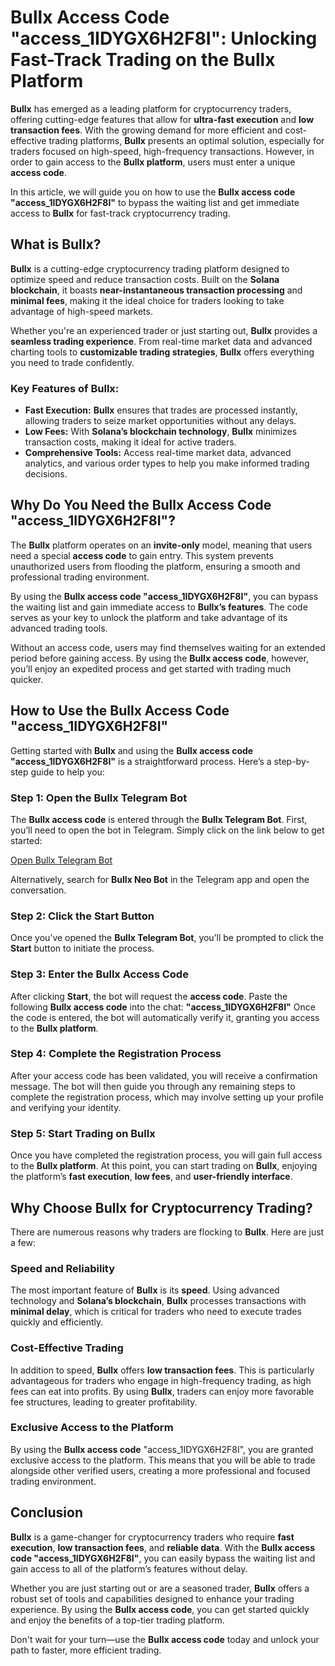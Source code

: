 # Bullx Access Code "access_1IDYGX6H2F8I": Unlocking Fast-Track Trading on the Bullx Platform

**Bullx** has emerged as a leading platform for cryptocurrency traders, offering cutting-edge features that allow for **ultra-fast execution** and **low transaction fees**. With the growing demand for more efficient and cost-effective trading platforms, **Bullx** presents an optimal solution, especially for traders focused on high-speed, high-frequency transactions. However, in order to gain access to the **Bullx platform**, users must enter a unique **access code**.

In this article, we will guide you on how to use the **Bullx access code "access_1IDYGX6H2F8I"** to bypass the waiting list and get immediate access to **Bullx** for fast-track cryptocurrency trading.

## What is Bullx?

**Bullx** is a cutting-edge cryptocurrency trading platform designed to optimize speed and reduce transaction costs. Built on the **Solana blockchain**, it boasts **near-instantaneous transaction processing** and **minimal fees**, making it the ideal choice for traders looking to take advantage of high-speed markets.

Whether you're an experienced trader or just starting out, **Bullx** provides a **seamless trading experience**. From real-time market data and advanced charting tools to **customizable trading strategies**, **Bullx** offers everything you need to trade confidently.

### Key Features of Bullx:
- **Fast Execution:** **Bullx** ensures that trades are processed instantly, allowing traders to seize market opportunities without any delays.
- **Low Fees:** With **Solana’s blockchain technology**, **Bullx** minimizes transaction costs, making it ideal for active traders.
- **Comprehensive Tools:** Access real-time market data, advanced analytics, and various order types to help you make informed trading decisions.

## Why Do You Need the Bullx Access Code "access_1IDYGX6H2F8I"?

The **Bullx** platform operates on an **invite-only** model, meaning that users need a special **access code** to gain entry. This system prevents unauthorized users from flooding the platform, ensuring a smooth and professional trading environment. 

By using the **Bullx access code "access_1IDYGX6H2F8I"**, you can bypass the waiting list and gain immediate access to **Bullx’s features**. The code serves as your key to unlock the platform and take advantage of its advanced trading tools.

Without an access code, users may find themselves waiting for an extended period before gaining access. By using the **Bullx access code**, however, you’ll enjoy an expedited process and get started with trading much quicker.

## How to Use the Bullx Access Code "access_1IDYGX6H2F8I"

Getting started with **Bullx** and using the **Bullx access code "access_1IDYGX6H2F8I"** is a straightforward process. Here’s a step-by-step guide to help you:

### Step 1: Open the Bullx Telegram Bot
The **Bullx access code** is entered through the **Bullx Telegram Bot**. First, you’ll need to open the bot in Telegram. Simply click on the link below to get started:

[Open Bullx Telegram Bot](https://t.me/BullxNeoBot?start=access_1IDYGX6H2F8I)

Alternatively, search for **Bullx Neo Bot** in the Telegram app and open the conversation.

### Step 2: Click the Start Button
Once you’ve opened the **Bullx Telegram Bot**, you’ll be prompted to click the **Start** button to initiate the process.

### Step 3: Enter the Bullx Access Code
After clicking **Start**, the bot will request the **access code**. Paste the following **Bullx access code** into the chat:
**"access_1IDYGX6H2F8I"** Once the code is entered, the bot will automatically verify it, granting you access to the **Bullx platform**.

### Step 4: Complete the Registration Process
After your access code has been validated, you will receive a confirmation message. The bot will then guide you through any remaining steps to complete the registration process, which may involve setting up your profile and verifying your identity.

### Step 5: Start Trading on Bullx
Once you have completed the registration process, you will gain full access to the **Bullx platform**. At this point, you can start trading on **Bullx**, enjoying the platform’s **fast execution**, **low fees**, and **user-friendly interface**.

## Why Choose Bullx for Cryptocurrency Trading?

There are numerous reasons why traders are flocking to **Bullx**. Here are just a few:

### Speed and Reliability
The most important feature of **Bullx** is its **speed**. Using advanced technology and **Solana’s blockchain**, **Bullx** processes transactions with **minimal delay**, which is critical for traders who need to execute trades quickly and efficiently.

### Cost-Effective Trading
In addition to speed, **Bullx** offers **low transaction fees**. This is particularly advantageous for traders who engage in high-frequency trading, as high fees can eat into profits. By using **Bullx**, traders can enjoy more favorable fee structures, leading to greater profitability.

### Exclusive Access to the Platform
By using the **Bullx access code** "access_1IDYGX6H2F8I", you are granted exclusive access to the platform. This means that you will be able to trade alongside other verified users, creating a more professional and focused trading environment.

## Conclusion

**Bullx** is a game-changer for cryptocurrency traders who require **fast execution**, **low transaction fees**, and **reliable data**. With the **Bullx access code "access_1IDYGX6H2F8I"**, you can easily bypass the waiting list and gain access to all of the platform’s features without delay.

Whether you are just starting out or are a seasoned trader, **Bullx** offers a robust set of tools and capabilities designed to enhance your trading experience. By using the **Bullx access code**, you can get started quickly and enjoy the benefits of a top-tier trading platform.

Don't wait for your turn—use the **Bullx access code** today and unlock your path to faster, more efficient trading.





